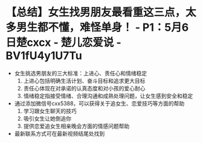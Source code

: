 # 【总结】女生找男朋友最看重这三点，太多男生都不懂，难怪单身！ - P1：5月6日楚cxcx - 楚儿恋爱说 - BV1fU4y1U7Tu

-   女生挑选男朋友的三大标准：上进心、责任心和情绪稳定
    1.  上进心包括明确生活计划、奋斗目标和追求更大目标
    2.  责任心体现在对承诺的认真态度和对小孩的爱心耐心
    3.  情绪稳定指接受情绪、合理沟通和成熟处理问题，让女生感到安全和稳定
-   通过添加微信号cxx5388，可以获得关于追女生、恋爱技巧等方面的帮助
    1.  学习跟女生聊天的技巧
    2.  吸引女生让她倒追你
    3.  提供恋爱追女生相亲晚会方面的情感问题帮助
-   最新联系方式可在最新视频结尾处找到